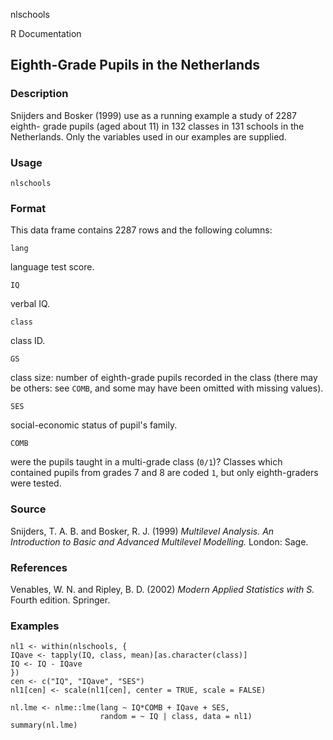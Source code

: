 nlschools

R Documentation

##  Eighth-Grade Pupils in the Netherlands

### Description

Snijders and Bosker (1999) use as a running example a study of 2287 eighth-
grade pupils (aged about 11) in 132 classes in 131 schools in the Netherlands.
Only the variables used in our examples are supplied.

### Usage

    
    nlschools

### Format

This data frame contains 2287 rows and the following columns:

`lang`

language test score.

`IQ`

verbal IQ.

`class`

class ID.

`GS`

class size: number of eighth-grade pupils recorded in the class (there may be
others: see `COMB`, and some may have been omitted with missing values).

`SES`

social-economic status of pupil's family.

`COMB`

were the pupils taught in a multi-grade class (`0/1`)? Classes which contained
pupils from grades 7 and 8 are coded `1`, but only eighth-graders were tested.

### Source

Snijders, T. A. B. and Bosker, R. J. (1999) _Multilevel Analysis. An
Introduction to Basic and Advanced Multilevel Modelling._ London: Sage.

### References

Venables, W. N. and Ripley, B. D. (2002) _Modern Applied Statistics with S._
Fourth edition. Springer.

### Examples

    
    
    nl1 <- within(nlschools, {
    IQave <- tapply(IQ, class, mean)[as.character(class)]
    IQ <- IQ - IQave
    })
    cen <- c("IQ", "IQave", "SES")
    nl1[cen] <- scale(nl1[cen], center = TRUE, scale = FALSE)
    
    nl.lme <- nlme::lme(lang ~ IQ*COMB + IQave + SES,
                        random = ~ IQ | class, data = nl1)
    summary(nl.lme)
    

